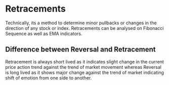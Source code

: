 # Retracements
Technically, its a method to determine minor pullbacks or changes in the direction of any stock or index. Retracements can be analysed on Fibonacci Sequence as well as EMA indicators.
## Difference between Reversal and Retracement
Retracement is always short lived as it indicates slight change in the current price action trend against the trend of market movement whereas Reversal is long lived as it shows major change against the trend of market indicating shift of emotion from one side to another.

